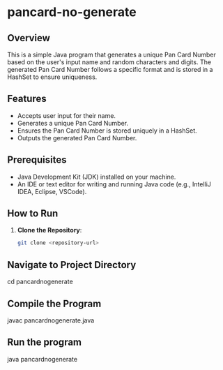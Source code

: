# pancard-no-generate

## Overview
This is a simple Java program that generates a unique Pan Card Number based on the user's input name and random characters and digits. The generated Pan Card Number follows a specific format and is stored in a HashSet to ensure uniqueness.

## Features
- Accepts user input for their name.
- Generates a unique Pan Card Number.
- Ensures the Pan Card Number is stored uniquely in a HashSet.
- Outputs the generated Pan Card Number.

## Prerequisites
- Java Development Kit (JDK) installed on your machine.
- An IDE or text editor for writing and running Java code (e.g., IntelliJ IDEA, Eclipse, VSCode).

## How to Run
1. **Clone the Repository**: 
   ```bash
   git clone <repository-url>

## Navigate to Project Directory
   cd pancardnogenerate
## Compile the Program
   javac pancardnogenerate.java 
## Run the program
java pancardnogenerate
